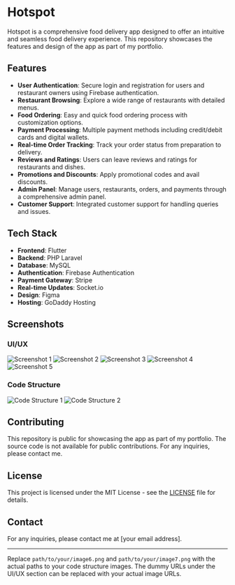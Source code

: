 # Hotspot

Hotspot is a comprehensive food delivery app designed to offer an intuitive and seamless food delivery experience. This repository showcases the features and design of the app as part of my portfolio.

## Features

- **User Authentication**: Secure login and registration for users and restaurant owners using Firebase authentication.
- **Restaurant Browsing**: Explore a wide range of restaurants with detailed menus.
- **Food Ordering**: Easy and quick food ordering process with customization options.
- **Payment Processing**: Multiple payment methods including credit/debit cards and digital wallets.
- **Real-time Order Tracking**: Track your order status from preparation to delivery.
- **Reviews and Ratings**: Users can leave reviews and ratings for restaurants and dishes.
- **Promotions and Discounts**: Apply promotional codes and avail discounts.
- **Admin Panel**: Manage users, restaurants, orders, and payments through a comprehensive admin panel.
- **Customer Support**: Integrated customer support for handling queries and issues.

## Tech Stack

- **Frontend**: Flutter
- **Backend**: PHP Laravel
- **Database**: MySQL
- **Authentication**: Firebase Authentication
- **Payment Gateway**: Stripe
- **Real-time Updates**: Socket.io
- **Design**: Figma
- **Hosting**: GoDaddy Hosting

## Screenshots

### UI/UX

![Screenshot 1](https://dummyimage.com/600x400/000/fff&text=UI+Screenshot+1)
![Screenshot 2](https://dummyimage.com/600x400/000/fff&text=UI+Screenshot+2)
![Screenshot 3](https://dummyimage.com/600x400/000/fff&text=UI+Screenshot+3)
![Screenshot 4](https://dummyimage.com/600x400/000/fff&text=UI+Screenshot+4)
![Screenshot 5](https://dummyimage.com/600x400/000/fff&text=UI+Screenshot+5)

### Code Structure

![Code Structure 1](path/to/your/image6.png)
![Code Structure 2](path/to/your/image7.png)

## Contributing

This repository is public for showcasing the app as part of my portfolio. The source code is not available for public contributions. For any inquiries, please contact me.

## License

This project is licensed under the MIT License - see the [LICENSE](LICENSE) file for details.

## Contact

For any inquiries, please contact me at [your email address].

---

Replace `path/to/your/image6.png` and `path/to/your/image7.png` with the actual paths to your code structure images. The dummy URLs under the UI/UX section can be replaced with your actual image URLs.
